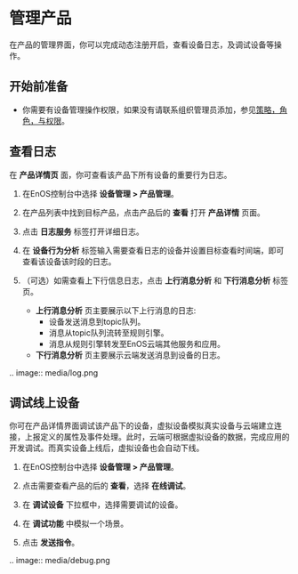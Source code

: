 # 管理产品

在产品的管理界面，你可以完成动态注册开启，查看设备日志，及调试设备等操作。

## 开始前准备

- 你需要有设备管理操作权限，如果没有请联系组织管理员添加，参见[策略，角色，与权限](/docs/iam/zh_CN/latest/access_policy)。

## 查看日志<check>

在 **产品详情页** 面，你可查看该产品下所有设备的重要行为日志。

1. 在EnOS控制台中选择 **设备管理 > 产品管理**。

2. 在产品列表中找到目标产品，点击产品后的 **查看** 打开 **产品详情** 页面。

3. 点击 **日志服务** 标签打开详细日志。

4. 在 **设备行为分析** 标签输入需要查看日志的设备并设置目标查看时间端，即可查看该设备该时段的日志。

5. （可选）如需查看上下行信息日志，点击 **上行消息分析** 和 **下行消息分析** 标签页。

   - **上行消息分析** 页主要展示以下上行消息的日志:
     - 设备发送消息到topic队列。
     - 消息从topic队列流转至规则引擎。
     - 消息从规则引擎转发至EnOS云端其他服务和应用。
   - **下行消息分析** 页主要展示云端发送消息到设备的日志。

.. image:: media/log.png

## 调试线上设备<debug>

你可在产品详情界面调试该产品下的设备，虚拟设备模拟真实设备与云端建立连接，上报定义的属性及事件处理。此时，云端可根据虚拟设备的数据，完成应用的开发调试。而真实设备上线后，虚拟设备也会自动下线。

1. 在EnOS控制台中选择 **设备管理 > 产品管理**。

2. 点击需要查看产品的后的 **查看**，选择 **在线调试**。

3. 在 **调试设备** 下拉框中，选择需要调试的设备。

4. 在 **调试功能** 中模拟一个场景。

5. 点击 **发送指令**。

.. image:: media/debug.png
